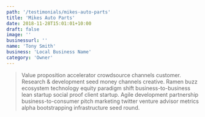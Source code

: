 ```yaml
---
path: '/testimonials/mikes-auto-parts'
title: 'Mikes Auto Parts'
date: 2018-11-28T15:01:01+10:00
draft: false
image: ''
businessurl: ''
name: 'Tony Smith'
business: 'Local Business Name'
category: 'Owner'
---
```


> Value proposition accelerator crowdsource channels customer. Research & development seed money channels creative. Ramen buzz ecosystem technology equity paradigm shift business-to-business lean startup social proof client startup. Agile development partnership business-to-consumer pitch marketing twitter venture advisor metrics alpha bootstrapping infrastructure seed round.
